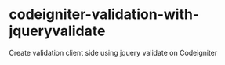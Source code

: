 # codeigniter-validation-with-jqueryvalidate
Create validation client side using jquery validate on Codeigniter
